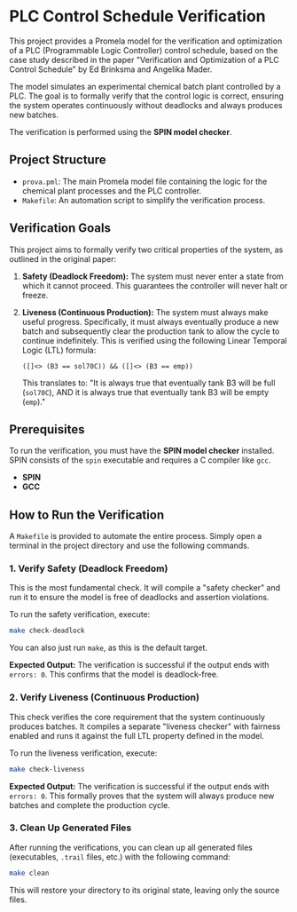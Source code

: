 # PLC Control Schedule Verification

This project provides a Promela model for the verification and optimization of a PLC (Programmable Logic Controller) control schedule, based on the case study described in the paper "Verification and Optimization of a PLC Control Schedule" by Ed Brinksma and Angelika Mader.

The model simulates an experimental chemical batch plant controlled by a PLC. The goal is to formally verify that the control logic is correct, ensuring the system operates continuously without deadlocks and always produces new batches.

The verification is performed using the **SPIN model checker**.

## Project Structure

- `prova.pml`: The main Promela model file containing the logic for the chemical plant processes and the PLC controller.
- `Makefile`: An automation script to simplify the verification process.

## Verification Goals

This project aims to formally verify two critical properties of the system, as outlined in the original paper:

1.  **Safety (Deadlock Freedom):** The system must never enter a state from which it cannot proceed. This guarantees the controller will never halt or freeze.

2.  **Liveness (Continuous Production):** The system must always make useful progress. Specifically, it must always eventually produce a new batch and subsequently clear the production tank to allow the cycle to continue indefinitely. This is verified using the following Linear Temporal Logic (LTL) formula:
    
    `([]<> (B3 == sol70C)) && ([]<> (B3 == emp))`
    
    This translates to: "It is always true that eventually tank B3 will be full (`sol70C`), AND it is always true that eventually tank B3 will be empty (`emp`)."

## Prerequisites

To run the verification, you must have the **SPIN model checker** installed. SPIN consists of the `spin` executable and requires a C compiler like `gcc`.

-   **SPIN**
-   **GCC**

## How to Run the Verification

A `Makefile` is provided to automate the entire process. Simply open a terminal in the project directory and use the following commands.

### 1. Verify Safety (Deadlock Freedom)

This is the most fundamental check. It will compile a "safety checker" and run it to ensure the model is free of deadlocks and assertion violations.

To run the safety verification, execute:
```bash
make check-deadlock
```
You can also just run `make`, as this is the default target.

**Expected Output:**
The verification is successful if the output ends with `errors: 0`. This confirms that the model is deadlock-free.

### 2. Verify Liveness (Continuous Production)

This check verifies the core requirement that the system continuously produces batches. It compiles a separate "liveness checker" with fairness enabled and runs it against the full LTL property defined in the model.

To run the liveness verification, execute:
```bash
make check-liveness
```

**Expected Output:**
The verification is successful if the output ends with `errors: 0`. This formally proves that the system will always produce new batches and complete the production cycle.


### 3. Clean Up Generated Files

After running the verifications, you can clean up all generated files (executables, `.trail` files, etc.) with the following command:

```bash
make clean
```

This will restore your directory to its original state, leaving only the source files.